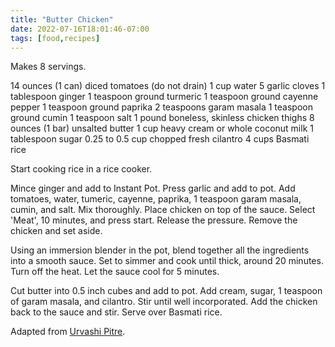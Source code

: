 ```yaml
---
title: "Butter Chicken"
date: 2022-07-16T18:01:46-07:00
tags: [food,recipes]
---
```

Makes 8 servings.

14 ounces (1 can) diced tomatoes (do not drain)
1 cup water
5 garlic cloves
1 tablespoon ginger 
1 teaspoon ground turmeric
1 teaspoon ground cayenne pepper
1 teaspoon ground paprika
2 teaspoons garam masala
1 teaspoon ground cumin
1 teaspoon salt
1 pound boneless, skinless chicken thighs
8 ounces (1 bar) unsalted butter
1 cup heavy cream or whole coconut milk
1 tablespoon sugar
0.25 to 0.5 cup chopped fresh cilantro
4 cups Basmati rice

Start cooking rice in a rice cooker.

Mince ginger and add to Instant Pot.
Press garlic and add to pot.
Add tomatoes, water, tumeric, cayenne, paprika, 1 teaspoon garam masala, cumin, and salt.
Mix thoroughly.
Place chicken on top of the sauce.
Select 'Meat', 10 minutes, and press start.
Release the pressure.
Remove the chicken and set aside.

Using an immersion blender in the pot, blend together all
the ingredients into a 
smooth sauce.
Set to simmer and cook until thick, around 20 minutes.
Turn off the heat.
Let the sauce cool for 5 minutes.

Cut butter into 0.5 inch cubes and add to pot.
Add cream, sugar, 1 teaspoon of garam masala, and cilantro.
Stir until well incorporated.
Add the chicken back to the sauce and stir.
Serve over Basmati rice.

Adapted from [Urvashi Pitre][1].

[1]: https://www.newyorker.com/culture/annals-of-gastronomy/the-butter-chicken-lady-who-made-indian-cooks-love-the-instant-pot
